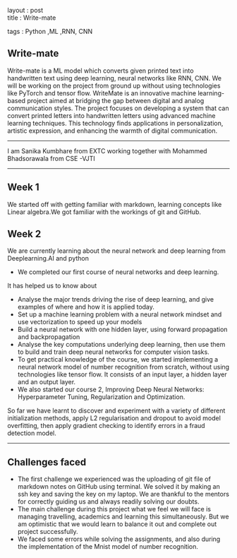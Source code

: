 layout : post  
title : Write-mate 

tags : Python ,ML ,RNN, CNN

Write-mate 
--
Write-mate is a ML model which converts given printed text into handwritten text using deep learning, neural networks like RNN, CNN. We will be working on the project from ground up without using technologies like PyTorch and tensor flow. WriteMate is an innovative machine learning-based project aimed at bridging the gap between digital and analog communication styles. The project focuses on developing a system that can convert printed letters into handwritten letters using advanced machine learning techniques. This technology finds applications in personalization, artistic expression, and enhancing the warmth of digital communication.

---

I am Sanika Kumbhare from EXTC working together with Mohammed Bhadsorawala from CSE -VJTI

---
Week 1
--
We started off with getting familiar with markdown, learning concepts like Linear algebra.We got familiar with the workings of git and GitHub. 

Week 2
--
We are currently learning about the neural network and deep learning from Deeplearning.AI and python

- We completed our first course of neural networks and deep learning.

It has helped us to know about

- Analyse the major trends driving the rise of deep learning, and give examples of where and how it is applied today.
- Set up a machine learning problem with a neural network mindset and use vectorization to speed up your models
- Build a neural network with one hidden layer, using forward propagation and backpropagation
- Analyse the key computations underlying deep learning, then use them to build and train deep neural networks for computer vision tasks.
- To get practical knowledge of the course, we started implementing a neural network model of number recognition from scratch, without using technologies like tensor flow. It consists of an input layer, a hidden layer and an output layer. 
- We also started our course 2, Improving Deep Neural Networks: Hyperparameter Tuning, Regularization and Optimization. 

So far we have learnt to discover and experiment with a variety of different initialization methods, apply L2 regularisation and dropout to avoid model overfitting, then apply gradient checking to identify errors in a fraud detection model.





---
Challenges faced
--
- The first challenge we experienced was the uploading of git file of markdown notes on GitHub using terminal. We solved it by making an ssh key and saving the key on my laptop. We are thankful to the mentors for correctly guiding us and always readily solving our doubts.
- The main challenge during this project what we feel we will face is managing travelling, academics and learning this simultaneously. But we am optimistic that we would learn to balance it out and complete out project successfully.
- We faced some errors while solving the assignments, and also during the implementation of the Mnist model of number recognition.
